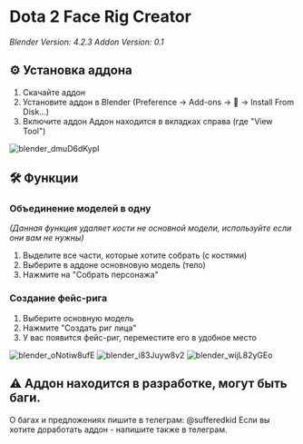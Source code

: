 # Dota 2 Face Rig Creator

_Blender Version: 4.2.3
Addon Version: 0.1_

## ⚙️ Установка аддона
1. Скачайте аддон
2. Установите аддон в Blender (Preference -> Add-ons -> 🔽 -> Install From Disk...)
3. Включите аддон
Аддон находится в вкладках справа (где "View Tool")

![blender_dmuD6dKypI](https://github.com/user-attachments/assets/2d84f708-b020-4de0-912c-2b5467c4acb3)


## 🛠️ Функции
### Объединение моделей в одну
_(Данная функция удаляет кости не основной модели, используйте если они вам не нужны)_
1. Выделите все части, которые хотите собрать (с костями)
2. Выберите в аддоне основновую модель (тело)
3. Нажмите на "Собрать персонажа"

### Создание фейс-рига
1. Выберите основную модель
2. Нажмите "Создать риг лица"
3. У вас появится фейс-риг, переместите его в удобное место

![blender_oNotiw8ufE](https://github.com/user-attachments/assets/7520db6b-e258-42cc-96e0-7da96cb1ce32)
![blender_i83Juyw8v2](https://github.com/user-attachments/assets/d58de5df-777c-4f91-9d9b-e7f55cd5ee8a)
![blender_wijL82yGEo](https://github.com/user-attachments/assets/8808dcbe-d23e-4781-b5d1-e0028e784de2)



## ⚠️ Аддон находится в разработке, могут быть баги.
О багах и предложениях пишите в телеграм: @sufferedkid
Если вы хотите доработать аддон - напишите также в телеграм.
